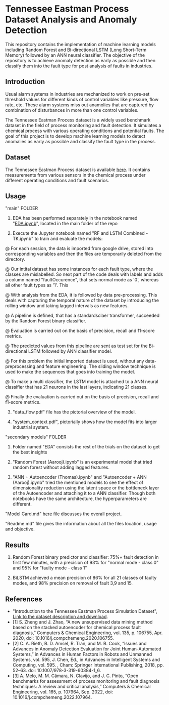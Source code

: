 # Tennessee Eastman Process Dataset Analysis and Anomaly Detection

This repository contains the implementation of machine learning models including Random Forest and Bi-directional LSTM (Long Short-Term Memory) followed by an ANN neural classifier. The objective of the repository is to achieve anomaly detection as early as possible and then classify them into the fault type for post analysis of faults in industries.

## Introduction

Usual alarm systems in industries are mechanized to work on pre-set threshold values for different kinds of control variables like pressure, flow rate, etc. These alarm systems miss out anamolies that are captured by combination of disturbances in more than one control variables. 

The Tennessee Eastman Process dataset is a widely used benchmark dataset in the field of process monitoring and fault detection. It simulates a chemical process with various operating conditions and potential faults. The goal of this project is to develop machine learning models to detect anomalies as early as possible and classify the fault type in the process.

## Dataset

The Tennessee Eastman Process dataset is available [here](https://www.kaggle.com/datasets/averkij/tennessee-eastman-process-simulation-dataset). It contains measurements from various sensors in the chemical process under different operating conditions and fault scenarios.

## Usage

"main" FOLDER

1. EDA has been performed separately in the notebook named "[EDA.ipynb](https://github.com/bns1808/MECE788Group1/blob/main/main/EDA.ipynb)", located in the main folder of the repo

2. Execute the Jupyter notebook named "RF and LSTM Combined - TK.ipynb" to train and evaluate the models:

 @ For each session, the data is imported from google drive, stored into corresponding variables and then the  files are temporarily deleted from the directory.

 @ Our intital dataset has some instances for each fault type, where the classes are mislabelled. So next part of the code deals with labels and adds a column named "faultOccurence", that sets normal mode as '0', whereas all other fault types as '1'. This 

 @ With analysis from the EDA, it is followed by data pre-processing. This deals with capturing the temporal nature of the dataset by introducing the rolling window and taking lagged intervals as new features.

 @ A pipeline is defined, that has a standardsclaer transformer, succeeded by the Random Forest binary classifier.

 @ Evaluation is carried out on the basis of precision, recall and f1-score metrics.

 @ The predicted values from this pipeline are sent as test set for the Bi-directional LSTM followed by ANN classifier model. 

 @ For this problem the initial imported dataset is used, without any data-preprocessing and feature engineering. The sliding window technique is used to make the sequences that goes into training the model.

 @ To make a multi classifier, the LSTM model is attached to a ANN neural classifier that has 21 neurons in the last layers, indicating 21 classes.

 @ Finally the evaluation is carried out on the basis of precision, recall and f1-score metrics.

3. "data_flow.pdf" file has the pictorial overview of the model.

4. "system_context.pdf", pictorially shows how the model fits into larger industrial system.

"secondary models" FOLDER

1. Folder named "EDA" consists the rest of the trials on the dataset to get the best insights

2. "Random Forest (Aarooj).ipynb" is an experimental model that tried random forest without adding lagged features.

3. "ANN + Autoencoder (Thomas).ipynb" and "Autoencoder + ANN (Aarooj).ipynb" tried the mentioned models to see the effect of dimensionality reduction using the latent space or the bottleneck layer of the Autoencoder and attaching it to a ANN classifier. Though both notebooks have the same architecture, the hyperparameters are different.

"Model Card.md" [here](https://github.com/bns1808/MECE788Group1/blob/main/Model%20card.md) file discusses the overall project.

"Readme.md" file gives the information about all the files location, usage and objective.

## Results

1. Random Forest binary predictor and classifier: 75%+ fault detection in first few minutes, with a precision of 93% for "normal mode - class 0" and 95% for "faulty mode - class 1"

2. BiLSTM achieved a mean precision of 86% for all 21 classes of faulty modes, and 98% precision on removal of fault 3,9 and 15.

## References
- "Introduction to the Tennessee Eastman Process Simulation Dataset", [Link to the dataset description and download](URL_to_dataset).
- [1] S. Zheng and J. Zhao, “A new unsupervised data mining method based on the stacked autoencoder for chemical process fault diagnosis,” Computers & Chemical Engineering, vol. 135, p. 106755, Apr. 2020, doi: 10.1016/j.compchemeng.2020.106755.
- [2] C. A. Rieth, B. D. Amsel, R. Tran, and M. B. Cook, “Issues and Advances in Anomaly Detection Evaluation for Joint Human-Automated Systems,” in Advances in Human Factors in Robots and Unmanned Systems, vol. 595, J. Chen, Ed., in Advances in Intelligent Systems and Computing, vol. 595. , Cham: Springer International Publishing, 2018, pp. 52–63. doi: 10.1007/978-3-319-60384-1_6.
- [3] A. Melo, M. M. Câmara, N. Clavijo, and J. C. Pinto, “Open benchmarks for assessment of process monitoring and fault diagnosis techniques: A review and critical analysis,” Computers & Chemical Engineering, vol. 165, p. 107964, Sep. 2022, doi: 10.1016/j.compchemeng.2022.107964.
